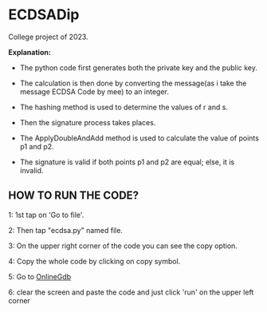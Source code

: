 # ECDSADip

College project of 2023.

**Explanation:**

- The python code first generates both the private key and the public key.

- The calculation is then done by converting the message(as i take the message ECDSA Code by mee)  to an integer.

- The hashing method is used to determine the values of r and s.

- Then the signature process takes places.

- The ApplyDoubleAndAdd method is used to calculate the value of points p1 and p2.

- The signature is valid if both points p1 and p2 are equal; else, it is invalid.

**HOW TO RUN THE CODE?**
---
1: 1st tap on 'Go to file'.

2: Then tap "ecdsa.py" named file.

3: On the upper right corner of the code you can see the copy option.

4: Copy the whole code by clicking on copy symbol.

5: Go to [OnlineGdb](https://www.onlinegdb.com/online_python_compiler)

6: clear the screen and paste the code and just click 'run' on the upper left corner
